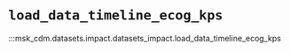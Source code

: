 # `load_data_timeline_ecog_kps`

:::msk_cdm.datasets.impact.datasets_impact.load_data_timeline_ecog_kps
